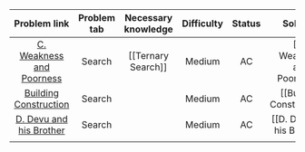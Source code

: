 
|                                Problem link                                 | Problem tab | Necessary knowledge | Difficulty | Status |           Solution           |
| :-------------------------------------------------------------------------: | :---------: | :-----------------: | :--------: | :----: | :--------------------------: |
| [C. Weakness and Poorness](https://codeforces.com/problemset/problem/578/C) |   Search    | [[Ternary Search]]  |   Medium   |   AC   | [[C. Weakness and Poorness]] |
|       [Building Construction](https://www.spoj.com/problems/KOPC12A/)       |   Search    |                     |   Medium   |   AC   |  [[Building Construction]]   |
| [D. Devu and his Brother](https://codeforces.com/problemset/problem/439/D)  |   Search    |                     |   Medium   |   AC   | [[D. Devu and his Brother]]  |
|                                                                             |             |                     |            |        |                              |

